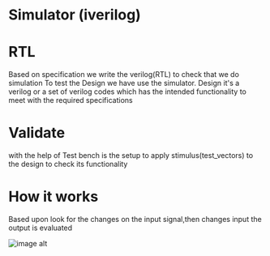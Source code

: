 # Simulator (iverilog)

# RTL
Based on specification we write the verilog(RTL) to check that we do simulation
To test the Design we have use the simulator.
Design it's a verilog or a set of verilog codes which has the intended functionality to meet with the required specifications

# Validate
with the help of Test bench is the setup to apply stimulus(test_vectors) to the design to check its functionality


# How it works
Based upon look for the changes on the input signal,then changes input the output is evaluated

![image alt]()

